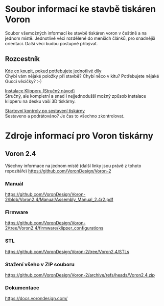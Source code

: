 # Soubor informací ke stavbě tiskáren Voron
Soubor všemožných informací ke stavbě tiskáren voron v češtině a na jednom místě. Jednotlivé věci rozdělené do menších článků, pro snadnější orientaci. Další věci budou postupně přibývat.

## Rozcestník
[Kde co koupit, pokud potřebujete jednotlivé díly](sourcing-guide.md)   
Chybí vám nějaké položky při stavbě? Chybí něco v kitu? Potřebujete nějaké Gucci věcičky? :-)

[Instalace Klipperu (Stručný návod)](instalace-klipperu.md)   
Stručný, ale kompletní a snad i nejjednodušší možný způsob instalace klipperu na desku vaší 3D tiskárny.

[Startovní kontroly po sestavení tiskárny](startovni-kontroly.md)   
Sestaveno a podrátováno? Je čas to všechno zkontrolovat.

# Zdroje informací pro Voron tiskárny

## Voron 2.4
Všechny informace na jednom místě (další linky jsou právě z tohoto repozitáře)
https://github.com/VoronDesign/Voron-2

### Manuál
https://github.com/VoronDesign/Voron-2/blob/Voron2.4/Manual/Assembly_Manual_2.4r2.pdf

### Firmware
https://github.com/VoronDesign/Voron-2/tree/Voron2.4/firmware/klipper_configurations

### STL
https://github.com/VoronDesign/Voron-2/tree/Voron2.4/STLs

### Stažení všeho v ZIP souboru
https://github.com/VoronDesign/Voron-2/archive/refs/heads/Voron2.4.zip

### Dokumentace
https://docs.vorondesign.com/
